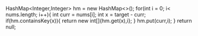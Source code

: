 HashMap<Integer,Integer> hm = new HashMap<>();
for(int i = 0; i< nums.length; i++){
int curr = nums[i];
int x = target - curr;
if(hm.containsKey(x)){
return new int[]{hm.get(x),i};
}
hm.put(curr,i);
}
return null;
